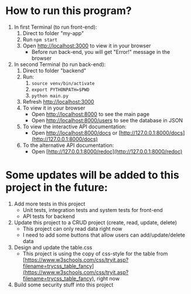 # How to run this program?
1. In first Terminal (to run front-end): 
    1. Direct to folder "my-app"
    2. Run `npm start`
    3. Open [http://localhost:3000](http://localhost:3000) to view it in your browser
        - Before run back-end, you will get "Error!" message in the browser
2. In second Terminal (to run back-end):
    1. Direct to folder "backend"
    2. Run: 
        1. `source venv/bin/activate`
        2. `export PYTHONPATH=$PWD` 
        3. `python main.py` 
    3. Refresh [http://localhost:3000](http://localhost:3000) 
    4. To view it in your browser
        - Open [http://localhost:8000](http://localhost:8000) to see the main page
        - Open [http://localhost:8000/users](http://localhost:8000/users) to see the database in JSON
    5. To view the interactive API documentation: 
        - Open [http://localhost:8000/docs](http://localhost:8000/docs) or [http://127.0.0.1:8000/docs](http://127.0.0.1:8000/docs)
    6. To the alternative API documentation: 
        - Open [http://127.0.0.1:8000/redoc](http://127.0.0.1:8000/redoc) 

# Some updates will be added to this project in the future:  
1. Add more tests in this project 
    - Unit tests, integration tests and system tests for front-end
    - API tests for backend
2. Update this project to a CRUD project (create, read, update, delete)
    - This project can only read data right now
    - I need to add some buttons that allow users can add/update/delete data
3. Design and update the table.css
    - This project is using the copy of css-style for the table from [https://www.w3schools.com/css/tryit.asp?filename=trycss_table_fancy](https://www.w3schools.com/css/tryit.asp?filename=trycss_table_fancy), right now 
4. Build some security stuff into this project
